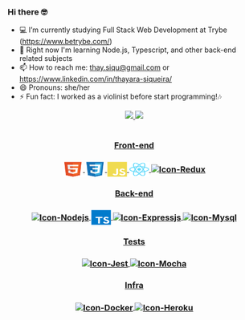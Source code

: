 ### Hi there 🤓

- 💻 I’m currently studying Full Stack Web Development at Trybe (https://www.betrybe.com/)
- 🌱 Right now I'm learning Node.js, Typescript, and other back-end related subjects
- 📫 How to reach me: thay.siqu@gmail.com or https://www.linkedin.com/in/thayara-siqueira/
- 😄 Pronouns: she/her
- ⚡ Fun fact: I worked as a violinist before start programming!🎶

<div align="center">
  <a href="https://github.com/thayarasiqueira">
  <img height="180em" src="https://github-readme-stats.vercel.app/api?username=thayarasiqueira&show_icons=true&theme=dracula&include_all_commits=true&count_private=true"/>
  <img height="180em" src="https://github-readme-stats.vercel.app/api/top-langs/?username=thayarasiqueira&layout=compact&langs_count=7&theme=dracula"/>
</div>
<div style="display: inline_block" align="center"><br>
<div>
  <h3>Front-end<h3>
  <img align="center" alt="Icon-HTML" height="30" width="40" src="https://raw.githubusercontent.com/devicons/devicon/master/icons/html5/html5-original.svg">
  <img align="center" alt="Icon-CSS" height="30" width="40" src="https://raw.githubusercontent.com/devicons/devicon/master/icons/css3/css3-original.svg">
  <img align="center" alt="Icon-Js" height="30" width="40" src="https://raw.githubusercontent.com/devicons/devicon/master/icons/javascript/javascript-plain.svg">
   <img align="center" alt="Icon-React" height="30" width="40" src="https://raw.githubusercontent.com/devicons/devicon/master/icons/react/react-original.svg">
    <img align="center" alt="Icon-Redux" height="30" width="40" src="https://cdn.jsdelivr.net/gh/devicons/devicon/icons/redux/redux-original.svg">
      <h3>Back-end<h3>
   <img align="center" alt="Icon-Nodejs" height="30" width="40" src="https://cdn.jsdelivr.net/gh/devicons/devicon/icons/nodejs/nodejs-original.svg">
   <img align="center" alt="Icon-Ts" height="30" width="40" src="https://raw.githubusercontent.com/devicons/devicon/master/icons/typescript/typescript-plain.svg">
   <img align="center" alt="Icon-Expressjs" height="30" width="40" src="https://cdn.jsdelivr.net/gh/devicons/devicon/icons/express/express-original.svg">
  <img align="center" alt="Icon-Mysql" height="30" width="40" src="https://cdn.jsdelivr.net/gh/devicons/devicon/icons/mysql/mysql-original.svg">
  <h3>Tests<h3>
  <img align="center" alt="Icon-Jest" height="30" width="40" src="https://cdn.jsdelivr.net/gh/devicons/devicon/icons/jest/jest-plain.svg">
  <img align="center" alt="Icon-Mocha" height="30" width="40" src="https://cdn.jsdelivr.net/gh/devicons/devicon/icons/mocha/mocha-plain.svg">
  <h3>Infra<h3>
  <img align="center" alt="Icon-Docker" height="30" width="40" src="https://cdn.jsdelivr.net/gh/devicons/devicon/icons/docker/docker-original.svg">
  <img align="center" alt="Icon-Heroku" height="30" width="40" src="https://cdn.jsdelivr.net/gh/devicons/devicon/icons/heroku/heroku-original.svg">
</div>

##
  
